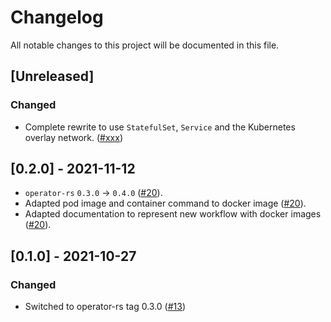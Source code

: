 # Changelog

All notable changes to this project will be documented in this file.

## [Unreleased]

### Changed

- Complete rewrite to use `StatefulSet`, `Service` and the Kubernetes overlay network. ([#xxx])

[#xxx]: https://github.com/stackabletech/hdfs-operator/pull/xxx

## [0.2.0] - 2021-11-12


- `operator-rs` `0.3.0` → `0.4.0` ([#20]).
- Adapted pod image and container command to docker image ([#20]).
- Adapted documentation to represent new workflow with docker images ([#20]). 

[#20]: https://github.com/stackabletech/hdfs-operator/pull/20

## [0.1.0] - 2021-10-27

### Changed
- Switched to operator-rs tag 0.3.0 ([#13])

[#13]: https://github.com/stackabletech/hdfs-operator/pull/13
